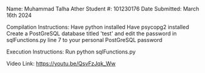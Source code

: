 Name: Muhammad Talha Ather
Student #: 101230176
Date Submitted: March 16th 2024

Compilation Instructions: 	Have python installed
				Have psycopg2 installed
				Create a PostGreSQL database titled 'test' and edit the password in sqlFunctions.py line 7 to your personal PostGreSQL password 

Execution Instructions:		Run python sqlFunctions.py

Video Link: https://youtu.be/QsvFzJqk_Ww

